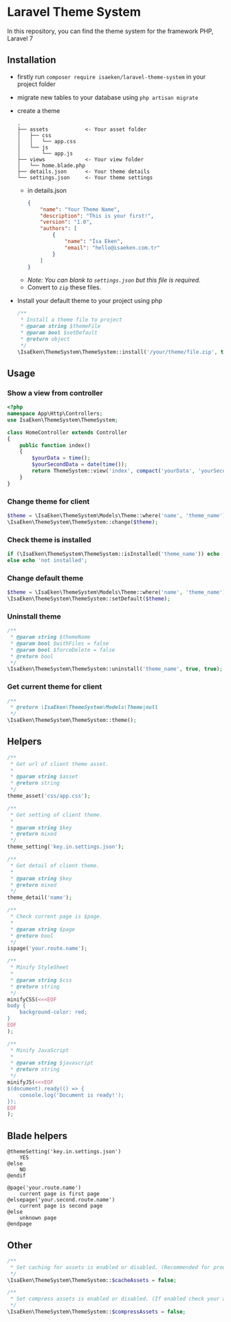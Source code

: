# Laravel Theme System
In this repository, you can find the theme system for the framework PHP, Laravel 7

## Installation
- firstly run ```composer require isaeken/laravel-theme-system``` in your project folder

- migrate new tables to your database using ```php artisan migrate```

- create a theme
  ````
  .
  ├── assets            <- Your asset folder
  │   ├── css
  │   │   └── app.css
  │   └── js
  │       └── app.js
  ├── views             <- Your view folder
  │   └── home.blade.php
  ├── details.json      <- Your theme details
  └── settings.json     <- Your theme settings
  ````
  - in details.json
      ````json
      {
          "name": "Your Theme Name",
          "description": "This is your first!",
          "version": "1.0",
          "authors": [
              {
                  "name": "İsa Eken",
                  "email": "hello@isaeken.com.tr"
              }
          ]
      }
      ````
   - *Note: You can blank to ``settings.json`` but this file is required.*
   - Convert to ``zip`` these files.

- Install your default theme to your project using php
    ````php
    /**
     * Install a theme file to project
     * @param string $themeFile
     * @param bool $setDefault
     * @return object
     */
    \IsaEken\ThemeSystem\ThemeSystem::install('/your/theme/file.zip', true);
    ````

## Usage
### Show a view from controller
````php
<?php
namespace App\Http\Controllers;
use IsaEken\ThemeSystem\ThemeSystem;

class HomeController extends Controller
{
    public function index()
    {
        $yourData = time();
        $yourSecondData = date(time());
        return ThemeSystem::view('index', compact('yourData', 'yourSecondData'));
    }
}
````

### Change theme for client
````php
$theme = \IsaEken\ThemeSystem\Models\Theme::where('name', 'theme_name')->first();
\IsaEken\ThemeSystem\ThemeSystem::change($theme);
````

### Check theme is installed
````php
if (\IsaEken\ThemeSystem\ThemeSystem::isInstalled('theme_name')) echo 'installed';
else echo 'not installed';
````

### Change default theme
````php
$theme = \IsaEken\ThemeSystem\Models\Theme::where('name', 'theme_name')->first();
\IsaEken\ThemeSystem\ThemeSystem::setDefault($theme);
````

### Uninstall theme
````php
/**
 * @param string $themeName
 * @param bool $withFiles = false
 * @param bool $forceDelete = false
 * @return bool
 */
\IsaEken\ThemeSystem\ThemeSystem::uninstall('theme_name', true, true);
````

### Get current theme for client
````php
/**
 * @return \IsaEken\ThemeSystem\Models\Theme|null
 */
\IsaEken\ThemeSystem\ThemeSystem::theme();
````

## Helpers
````php
/**
 * Get url of client theme asset.
 *
 * @param string $asset
 * @return string
 */
theme_asset('css/app.css');

/**
 * Get setting of client theme.
 *
 * @param string $key
 * @return mixed
 */
theme_setting('key.in.settings.json');

/**
 * Get detail of client theme.
 *
 * @param string $key
 * @return mixed
 */
theme_detail('name');

/**
 * Check current page is $page.
 *
 * @param string $page
 * @return bool
 */
ispage('your.route.name');

/**
 * Minify StyleSheet
 *
 * @param string $css
 * @return string
 */
minifyCSS(<<<EOF
body {
    background-color: red;
}
EOF
);

/**
 * Minify JavaScript
 *
 * @param string $javascript
 * @return string
 */
minifyJS(<<<EOF
$(document).ready(() => {
    console.log('Document is ready!');
});
EOF
);
````

## Blade helpers
````blade
@themeSetting('key.in.settings.json')
    YES
@else
    NO
@endif

@page('your.route.name')
    current page is first page
@elsepage('your.second.route.name')
    current page is second page
@else
    unknown page
@endpage
````

## Other
````php
/**
 * Set caching for assets is enabled or disabled. (Recommended for production)
 */
\IsaEken\ThemeSystem\ThemeSystem::$cacheAssets = false;

/**
 * Set compress assets is enabled or disabled. (If enabled check your assets running correctly!)
 */
\IsaEken\ThemeSystem\ThemeSystem::$compressAssets = false;
````
